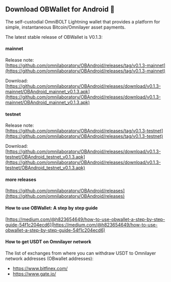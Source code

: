  <!--

**Here are some ideas to get you started:**

🙋‍♀️ A short introduction - what is your organization all about?
🌈 Contribution guidelines - how can the community get involved?
👩‍💻 Useful resources - where can the community find your docs? Is there anything else the community should know?
🍿 Fun facts - what does your team eat for breakfast?
🧙 Remember, you can do mighty things with the power of [Markdown](https://docs.github.com/github/writing-on-github/getting-started-with-writing-and-formatting-on-github/basic-writing-and-formatting-syntax)
-->

## Download OBWallet for Android 👋
The self-custodial OmniBOLT Lightning wallet that provides a platform for simple, instantaneous Bitcoin/Omnilayer asset payments. 

The latest stable release of OBWallet is V0.1.3:

#### mainnet

Release note: [https://github.com/omnilaboratory/OBAndroid/releases/tag/v0.1.3-mainnet](https://github.com/omnilaboratory/OBAndroid/releases/tag/v0.1.3-mainnet)

Download: [https://github.com/omnilaboratory/OBAndroid/releases/download/v0.1.3-mainnet/OBAndroid_mainnet_v0.1.3.apk](https://github.com/omnilaboratory/OBAndroid/releases/download/v0.1.3-mainnet/OBAndroid_mainnet_v0.1.3.apk)

#### testnet

Release note: [https://github.com/omnilaboratory/OBAndroid/releases/tag/v0.1.3-testnet](https://github.com/omnilaboratory/OBAndroid/releases/tag/v0.1.3-testnet)

Download: [https://github.com/omnilaboratory/OBAndroid/releases/download/v0.1.3-testnet/OBAndroid_testnet_v0.1.3.apk](https://github.com/omnilaboratory/OBAndroid/releases/download/v0.1.3-testnet/OBAndroid_testnet_v0.1.3.apk)

#### more releases

[https://github.com/omnilaboratory/OBAndroid/releases](https://github.com/omnilaboratory/OBAndroid/releases)

#### How to use OBWallet: A step by step guide

[https://medium.com/@h823654649/how-to-use-obwallet-a-step-by-step-guide-54f1c204ecd6](https://medium.com/@h823654649/how-to-use-obwallet-a-step-by-step-guide-54f1c204ecd6)

#### How to get USDT on Omnilayer network

The list of exchanges from where you can withdraw USDT to Omnilayer network addresses (OBwallet addresses):
* https://www.bitfinex.com/
* https://www.gate.io/





